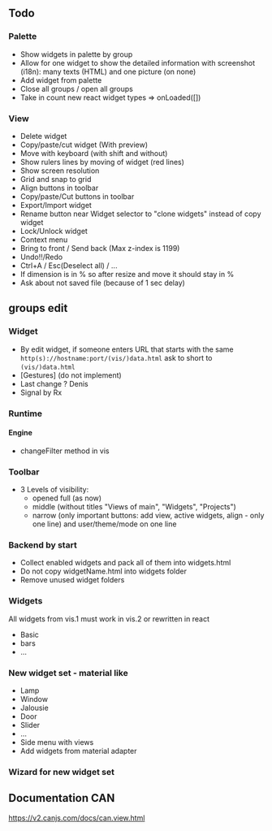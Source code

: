 ## Todo

### Palette
- Show widgets in palette by group
- Allow for one widget to show the detailed information with screenshot (i18n): many texts (HTML) and one picture (on none)
- Add widget from palette
- Close all groups / open all groups
- Take in count new react widget types => onLoaded([])

### View
- Delete widget
- Copy/paste/cut widget (With preview)
- Move with keyboard (with shift and without)
- Show rulers lines by moving of widget (red lines)
- Show screen resolution
- Grid and snap to grid
- Align buttons in toolbar
- Copy/paste/Cut buttons in toolbar
- Export/Import widget
- Rename button near Widget selector to "clone widgets" instead of copy widget
- Lock/Unlock widget
- Context menu
- Bring to front / Send back (Max z-index is 1199)
- Undo!!/Redo
- Ctrl+A / Esc(Deselect all) / ...
- If dimension is in % so after resize and move it should stay in %
- Ask about not saved file (because of 1 sec delay)

## groups edit


### Widget
- By edit widget, if someone enters URL that starts with the same `http(s)://hostname:port/(vis/)data.html` ask to short to `(vis/)data.html`
- [Gestures] (do not implement)
- Last change ? Denis
- Signal by Rx

### Runtime
#### Engine
- changeFilter method in vis

### Toolbar
- 3 Levels of visibility:
    - opened full (as now)
    - middle (without titles "Views of main", "Widgets", "Projects")
    - narrow (only important buttons: add view, active widgets, align - only one line) and user/theme/mode on one line

### Backend by start
- Collect enabled widgets and pack all of them into widgets.html
- Do not copy widgetName.html into widgets folder
- Remove unused widget folders

### Widgets
All widgets from vis.1 must work in vis.2 or rewritten in react
- Basic
- bars
- ...

### New widget set - material like
- Lamp
- Window
- Jalousie
- Door
- Slider
- ...
- Side menu with views
- Add widgets from material adapter

### Wizard for new widget set


## Documentation CAN
https://v2.canjs.com/docs/can.view.html